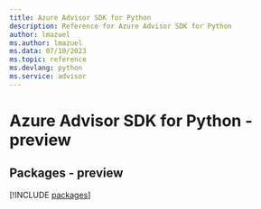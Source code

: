 ```yaml
---
title: Azure Advisor SDK for Python
description: Reference for Azure Advisor SDK for Python
author: lmazuel
ms.author: lmazuel
ms.data: 07/10/2023
ms.topic: reference
ms.devlang: python
ms.service: advisor
---
```

# Azure Advisor SDK for Python - preview
## Packages - preview
[!INCLUDE [packages](advisor-index.md)]